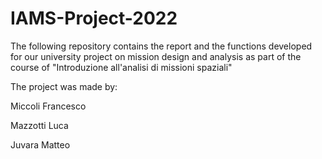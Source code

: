 # IAMS-Project-2022
The following repository contains the report and the functions developed for our university project on mission design and analysis as part of the course of "Introduzione all'analisi di missioni spaziali"

The project was made by:

Miccoli Francesco

Mazzotti Luca

Juvara Matteo
